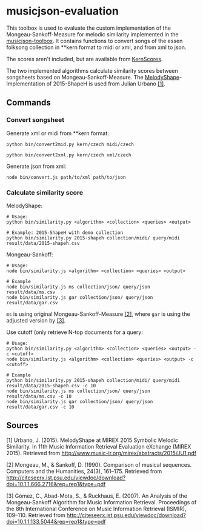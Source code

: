 musicjson-evaluation
============================================================
This toolbox is used to evaluate the custom implementation of the
Mongeau-Sankoff-Measure for melodic similarity implemented in the
[musicjson-toolbox](https://github.com/freakimkaefig/musicjson-toolbox). It
contains functions to convert songs of the essen folksong collection in **kern
format to midi or xml, and from xml to json.

The scores aren't included, but are available from 
[KernScores](http://kern.humdrum.org/cgi-bin/browse?l=/essen/europa).


The two implemented algorithms calculate similarity scores between songsheets 
based on Mongeau-Sankoff-Measure.
The [MelodyShape](https://github.com/julian-urbano/MelodyShape)-Implementation
of 2015-ShapeH is used from Julian Urbano [[1]](#sources).


Commands
------------------------------------------------------------
### Convert songsheet

Generate xml or midi from **kern format:
```
python bin/convert2mid.py kern/czech midi/czech

python bin/convert2xml.py kern/czech xml/czech
```

Generate json from xml:
```
node bin/convert.js path/to/xml path/to/json
```

### Calculate similarity score
MelodyShape:
```
# Usage:
python bin/similarity.py <algorithm> <collection> <queries> <output>

# Example: 2015-ShapeH with demo collection
python bin/similarity.py 2015-shapeh collection/midi/ query/midi result/data/2015-shapeh.csv
```

Mongeau-Sankoff:
```
# Usage:
node bin/similarity.js <algorithm> <collection> <queries> <output>

# Example
node bin/similarity.js ms collection/json/ query/json result/data/ms.csv
node bin/similarity.js gar collection/json/ query/json result/data/gar.csv
```
`ms` is using original Mongeau-Sankoff-Measure [[2]](#sources), where `gar` 
is using the adjusted version by [[3]](#sources).

Use cutoff (only retrieve N-top documents for a query:
```
# Usage:
python bin/similarity.py <algorithm> <collection> <queries> <output> -c <cutoff>
node bin/similarity.js <algorithm> <collection> <queries> <output> -c <cutoff>

# Example
python bin/similarity.py 2015-shapeh collection/midi/ query/midi result/data/2015-shapeh.csv -c 10
node bin/similarity.js ms collection/json/ query/json result/data/ms.csv -c 10
node bin/similarity.js gar collection/json/ query/json result/data/gar.csv -c 10
```

Sources
------------------------------------------------------------
[1] Urbano, J. (2015). MelodyShape at MIREX 2015 Symbolic Melodic Similarity.
In 11th Music Information Retrieval Evaluation eXchange (MIREX 2015). Retrieved 
from http://www.music-ir.org/mirex/abstracts/2015/JU1.pdf

[2] Mongeau, M., & Sankoff, D. (1990). Comparison of musical sequences. 
Computers and the Humanities, 24(3), 161–175. Retrieved from 
http://citeseerx.ist.psu.edu/viewdoc/download?doi=10.1.1.666.2716&rep=rep1&type=pdf

[3] Gómez, C., Abad-Mota, S., & Ruckhaus, E. (2007). An Analysis of the 
Mongeau-Sankoff Algorithm for Music Information Retrieval. Proceedings of the 
8th International Conference on Music Information Retrieval (ISMIR), 109–110. 
Retrieved from 
http://citeseerx.ist.psu.edu/viewdoc/download?doi=10.1.1.133.5044&rep=rep1&type=pdf


